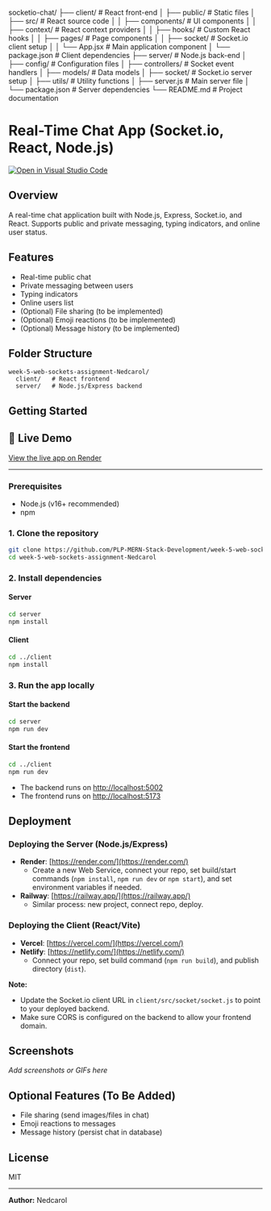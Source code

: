socketio-chat/
├── client/                 # React front-end
│   ├── public/             # Static files
│   ├── src/                # React source code
│   │   ├── components/     # UI components
│   │   ├── context/        # React context providers
│   │   ├── hooks/          # Custom React hooks
│   │   ├── pages/          # Page components
│   │   ├── socket/         # Socket.io client setup
│   │   └── App.jsx         # Main application component
│   └── package.json        # Client dependencies
├── server/                 # Node.js back-end
│   ├── config/             # Configuration files
│   ├── controllers/        # Socket event handlers
│   ├── models/             # Data models
│   ├── socket/             # Socket.io server setup
│   ├── utils/              # Utility functions
│   ├── server.js           # Main server file
│   └── package.json        # Server dependencies
└── README.md               # Project documentation
# Real-Time Chat App (Socket.io, React, Node.js)

[![Open in Visual Studio Code](https://classroom.github.com/assets/open-in-vscode-2e0aaae1b6195c2367325f4f02e2d04e9abb55f0b24a779b69b11b9e10269abc.svg)](https://classroom.github.com/online_ide?assignment_repo_id=19951011&assignment_repo_type=AssignmentRepo)

## Overview
A real-time chat application built with Node.js, Express, Socket.io, and React. Supports public and private messaging, typing indicators, and online user status.

## Features
- Real-time public chat
- Private messaging between users
- Typing indicators
- Online users list
- (Optional) File sharing (to be implemented)
- (Optional) Emoji reactions (to be implemented)
- (Optional) Message history (to be implemented)

## Folder Structure
```
week-5-web-sockets-assignment-Nedcarol/
  client/   # React frontend
  server/   # Node.js/Express backend
```

## Getting Started
## 🚀 Live Demo

[View the live app on Render](https://week-5-web-sockets-assignment-nedcarol.onrender.com)

---


### Prerequisites
- Node.js (v16+ recommended)
- npm

### 1. Clone the repository
```sh
git clone https://github.com/PLP-MERN-Stack-Development/week-5-web-sockets-assignment-Nedcarol.git
cd week-5-web-sockets-assignment-Nedcarol
```

### 2. Install dependencies
#### Server
```sh
cd server
npm install
```
#### Client
```sh
cd ../client
npm install
```

### 3. Run the app locally
#### Start the backend
```sh
cd server
npm run dev
```
#### Start the frontend
```sh
cd ../client
npm run dev
```

- The backend runs on [http://localhost:5002](http://localhost:5002)
- The frontend runs on [http://localhost:5173](http://localhost:5173)

## Deployment

### Deploying the Server (Node.js/Express)
- **Render**: [https://render.com/](https://render.com/)
  - Create a new Web Service, connect your repo, set build/start commands (`npm install`, `npm run dev` or `npm start`), and set environment variables if needed.
- **Railway**: [https://railway.app/](https://railway.app/)
  - Similar process: new project, connect repo, deploy.

### Deploying the Client (React/Vite)
- **Vercel**: [https://vercel.com/](https://vercel.com/)
- **Netlify**: [https://netlify.com/](https://netlify.com/)
  - Connect your repo, set build command (`npm run build`), and publish directory (`dist`).

**Note:**
- Update the Socket.io client URL in `client/src/socket/socket.js` to point to your deployed backend.
- Make sure CORS is configured on the backend to allow your frontend domain.

## Screenshots
_Add screenshots or GIFs here_

## Optional Features (To Be Added)
- File sharing (send images/files in chat)
- Emoji reactions to messages
- Message history (persist chat in database)

## License
MIT

---

**Author:** Nedcarol